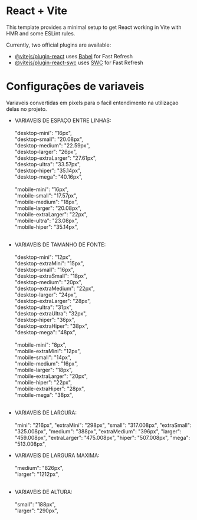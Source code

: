# React + Vite

This template provides a minimal setup to get React working in Vite with HMR and some ESLint rules.

Currently, two official plugins are available:

- [@vitejs/plugin-react](https://github.com/vitejs/vite-plugin-react/blob/main/packages/plugin-react/README.md) uses [Babel](https://babeljs.io/) for Fast Refresh
- [@vitejs/plugin-react-swc](https://github.com/vitejs/vite-plugin-react-swc) uses [SWC](https://swc.rs/) for Fast Refresh

# Configurações de variaveis

<p>Variaveis convertidas em pixels para o facil entendimento na utilizaçao delas no projeto.</p>

- VARIAVEIS DE ESPAÇO ENTRE LINHAS:</br></br>
  "desktop-mini": "16px",</br>
  "desktop-small": "20.08px",</br>
  "desktop-medium": "22.59px",</br>
  "desktop-larger": "26px",</br>
  "desktop-extraLarger": "27.61px",</br>
  "desktop-ultra": "33.57px",</br>
  "desktop-hiper": "35.14px",</br>
  "desktop-mega": "40.16px",</br>
  </br>
  "mobile-mini": "16px",</br>
  "mobile-small": "17.57px",</br>
  "mobile-medium": "18px",</br>
  "mobile-larger": "20.08px",</br>
  "mobile-extraLarger": "22px",</br>
  "mobile-ultra": "23.08px",</br>
  "mobile-hiper": "35.14px",</br></br>

- VARIAVEIS DE TAMANHO DE FONTE:</br></br>
  "desktop-mini": "12px",</br>
  "desktop-extraMini": "15px",</br>
  "desktop-small": "16px",</br>
  "desktop-extraSmall": "18px",</br>
  "desktop-medium": "20px",</br>
  "desktop-extraMedium": "22px",</br>
  "desktop-larger": "24px",</br>
  "desktop-extraLarger": "28px",</br>
  "desktop-ultra": "31px",</br>
  "desktop-extraUltra": "32px",</br>
  "desktop-hiper": "36px",</br>
  "desktop-extraHiper": "38px",</br>
  "desktop-mega": "48px",</br>
  </br>
  "mobile-mini": "8px",</br>
  "mobile-extraMini": "12px",</br>
  "mobile-small": "14px",</br>
  "mobile-medium": "16px",</br>
  "mobile-larger": "18px",</br>
  "mobile-extraLarger": "20px",</br>
  "mobile-hiper": "22px",</br>
  "mobile-extraHiper": "28px",</br>
  "mobile-mega": "38px",</br></br>

- VARIAVEIS DE LARGURA:</br></br>
  "mini": "216px",
  "extraMini": "298px",
  "small": "317.008px",
  "extraSmall": "325.008px",
  "medium": "388px",
  "extraMedium": "396px",
  "larger": "459.008px",
  "extraLarger": "475.008px",
  "hiper": "507.008px",
  "mega": "513.008px",

- VARIAVEIS DE LARGURA MAXIMA:</br></br>
  "medium": "826px",</br>
  "larger": "1212px",</br></br>

- VARIAVEIS DE ALTURA:</br></br>
  "small": "188px",</br>
  "larger": "290px",</br></br>
